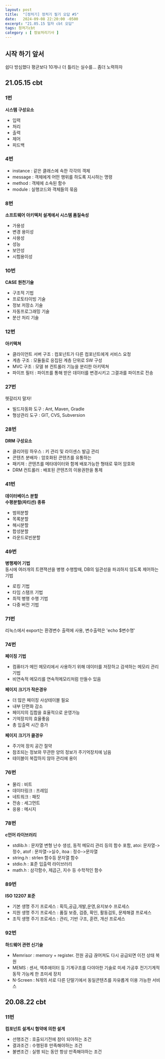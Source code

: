 ```yaml
---
layout: post
title:  "[정처기] 정처기 필기 오답 #5"
date:   2024-09-08 22:20:00 -0500
excerpt: "21.05.15 일자 cbt 오답"
tags: 정처기cbt
category : [ 정보처리기사 ]
---
```


## 시작 하기 앞서
쉽다 방심했다 평균보다 10개나 더 틀리는 실수를... 좀더 노력하자  

## 21.05.15 cbt

### 1번

**시스템 구성요소**  
+ 입력
+ 처리
+ 출력
+ 제어
+ 피드백

### 4번

+ instance : 같은 클래스에 속한 각각의 객체
+ message : 객체에게 어떤 행위를 하도록 지시하는 명령
+ method : 객체에 소속된 함수
+ module : 실행코드와 객체들의 묶음

### 8번

**소프트웨어 아키텍처 설계에서 시스템 품질속성**  
+ 가용성
+ 변경 용이성
+ 사용성
+ 성능
+ 보안성
+ 시험용이성

### 10번

**CASE 원천기술**  
+ 구조적 기법
+ 프로토타이빙 기술
+ 정보 저장소 기술
+ 자동프로그래밍 기술
+ 분산 처리 기술

### 12번

**아키텍쳐**  
+ 클라이언트 서버 구조 : 컴포넌트가 다른 컴포넌트에게 서비스 요청
+ 계층 구조 : 모듈들로 응집된 계층 단위로 SW 구성
+ MVC 구조 : 모델 뷰 컨트롤러 기능을 분리한 아키텍쳐
+ 파이프 필터 : 파이프를 통해 받은 데이터를 변경시키고 그결과를 파이프로 전송


### 27번

헷갈리지 말자!

+ 빌드자동화 도구 : Ant, Maven, Gradle
+ 형상관리 도구 : GIT, CVS, Subversion

### 28번

**DRM 구성요소**  
+ 클리어링 하우스 : 키 관리 및 라이센스 발급 관리
+ 콘텐츠 분배자 : 암호화된 콘텐츠를 유통하는
+ 패키져 : 콘텐츠를 메타데이터와 함께 배포가능한 형태로 묶어 암호화
+ DRM 컨트롤러 : 배포된 콘텐츠의 이용권한을 통제

### 41번

**데이터베이스 분할**  
**수평분할(파티션) 종류** 
+ 범위분할
+ 목록분할
+ 해시분할
+ 합성분할
+ 라운드로빈분할

### 49번

**병행제어 기법**  
동시에 여러개의 트랜잭션을 병행 수행할때, DB의 일관성을 파괴하지 않도록 제어하는 기법  
+ 로킹 기법
+ 타임 스탬프 기법
+ 최적 병행 수행 기법
+ 다중 버전 기법

### 71번

리눅스에서 export는 환경변수 출력에 사용, 변수출력은 'echo $변수명'  

### 74번

**페이징 기법**  
+ 컴퓨터가 메인 메모리에서 사용하기 위해 데이터를 저장하고 검색하는 메모리 관리 기법
+ 비연속적 메모리를 연속적메모리처럼 만들수 있음

**페이지 크기가 작은경우**  
+ 더 많은 페이징 사상테이블 필요
+ 내부 단편화 감소
+ 페이지의 집합을 효율적으로 운영가능
+ 기억장치의 효율좋음
+ 총 입출력 시간 증가

**페이지 크기가 클경우**  
+ 주기억 장치 공간 절약
+ 참조되는 정보와 무관한 양의 정보가 주기억장치에 남음
+ 테이블이 복잡하지 않아 관리에 용이


### 76번

+ 물리 : 비트
+ 데이터링크 : 프레임
+ 네트워크 : 패킷
+ 전송 : 세그먼트
+ 응용 : 메시지



### 78번

**c언어 라이브러리**  
+ stdlib.h : 문자열 변형 난수 생성, 동적 메모리 관리 등의 함수 포함, atoi: 문자열->정수, atof : 문자열->실수, itoa : 정수->문자열
+ string.h : strlen 함수등 문자열 함수
+ stdio.h : 표준 입출력 라이브러리
+ math.h : 삼각함수, 제곱근, 지수 등 수학적인 함수


### 89번

**ISO 12207 표준**  
+ 기본 생명 주기 프로세스 : 획득,공급,개발,운영,유지보수 프로세스
+ 지원 생명 주기 프로세스 : 품질 보증, 검증, 확인, 활동검토, 문제해결 프로세스
+ 조직 생명 주기 프로세스 : 관리, 기반 구조, 훈련, 개선 프로세스


### 92번

**하드웨어 관련 신기술**  
+ Memrisor : memory + register. 전원 공급 끊어져도 다시 공급되면 이전 상태 복원
+ MEMS : 센서, 엑추에이터 등 기계구조를 다야아한 기술로 미세 가공후 전기기계적 동작 가능케 한 초미세 장치
+ N-Screen : N개의 서로 다른 단말기에서 동일콘텐츠를 자유롭게 이용 가능한 서비스

## 20.08.22 cbt

### 11번

**컴포넌트 설계시 협약에 의한 설계**  
+ 선행조건 : 호출되기전에 참이 되야하는 조건
+ 결과조건 : 수행된후 만족해야하는 조건
+ 불변조건 : 실행 되는 동안 항상 만족해야하는 조건
